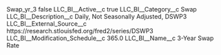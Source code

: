 <?xml version="1.0" encoding="UTF-8"?>
<CustomMetadata xmlns="http://soap.sforce.com/2006/04/metadata" xmlns:xsi="http://www.w3.org/2001/XMLSchema-instance" xmlns:xsd="http://www.w3.org/2001/XMLSchema">
    <label>Swap_yr_3</label>
    <protected>false</protected>
    <values>
        <field>LLC_BI__Active__c</field>
        <value xsi:type="xsd:boolean">true</value>
    </values>
    <values>
        <field>LLC_BI__Category__c</field>
        <value xsi:type="xsd:string">Swap</value>
    </values>
    <values>
        <field>LLC_BI__Description__c</field>
        <value xsi:type="xsd:string">Daily, Not Seasonally Adjusted, DSWP3</value>
    </values>
    <values>
        <field>LLC_BI__External_Source__c</field>
        <value xsi:type="xsd:string">https://research.stlouisfed.org/fred2/series/DSWP3</value>
    </values>
    <values>
        <field>LLC_BI__Modification_Schedule__c</field>
        <value xsi:type="xsd:double">365.0</value>
    </values>
    <values>
        <field>LLC_BI__Name__c</field>
        <value xsi:type="xsd:string">3-Year Swap Rate</value>
    </values>
</CustomMetadata>
